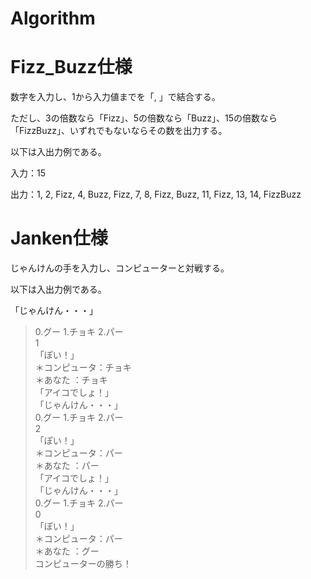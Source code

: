 # Algorithm

# Fizz_Buzz仕様
数字を入力し、1から入力値までを「, 」で結合する。

ただし、3の倍数なら「Fizz」、5の倍数なら「Buzz」、15の倍数なら「FizzBuzz」、いずれでもないならその数を出力する。

以下は入出力例である。

入力：15

出力：1, 2, Fizz, 4, Buzz, Fizz, 7, 8, Fizz, Buzz, 11, Fizz, 13, 14, FizzBuzz

# Janken仕様
じゃんけんの手を入力し、コンピューターと対戦する。

以下は入出力例である。

「じゃんけん・・・」<br>
> 0.グー 1.チョキ 2.パー<br>
1<br>
「ぽい！」<br>
＊コンピュータ：チョキ<br>
＊あなた ：チョキ<br>
「アイコでしょ！」<br>
「じゃんけん・・・」<br>
> 0.グー 1.チョキ 2.パー<br>
2<br>
「ぽい！」<br>
＊コンピュータ：パー<br>
＊あなた ：パー<br>
「アイコでしょ！」<br>
「じゃんけん・・・」<br>
> 0.グー 1.チョキ 2.パー<br>
0<br>
「ぽい！」<br>
＊コンピュータ：パー<br>
＊あなた ：グー<br>
コンピューターの勝ち！<br>

